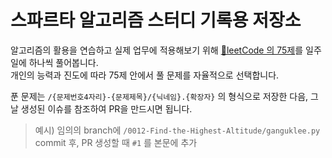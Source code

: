 # 스파르타 알고리즘 스터디 기록용 저장소

알고리즘의 활용을 연습하고 실제 업무에 적용해보기 위해 [🎯leetCode 의 75제](https://leetcode.com/studyplan/leetcode-75/)를 일주일에 하나씩 풀어봅니다.  
개인의 능력과 진도에 따라 75제 안에서 풀 문제를 자율적으로 선택합니다.

푼 문제는 `/{문제번호4자리}-{문제제목}/{닉네임}.{확장자}` 의 형식으로 저장한 다음, 그 날 생성된 이슈를 참조하여 PR을 만드시면 됩니다.
> 예시) 임의의 branch에 `/0012-Find-the-Highest-Altitude/ganguklee.py` commit 후, PR 생성할 때 `#1` 를 본문에 추가
